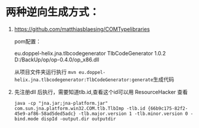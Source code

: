 # 两种逆向生成方式：

1. https://github.com/matthiasblaesing/COMTypelibraries

   pom配置：

   	<build>
   		<plugins>
   			<plugin>
   				<groupId>eu.doppel-helix.jna.tlbcodegenerator</groupId>
   				<artifactId>TlbCodeGenerator</artifactId>
   				<version>1.0.2</version>
   				<configuration>
   					<file>D:/BackUp/op/op-0.4.0/op_x86.dll</file>
   				</configuration>
   			</plugin>
   		</plugins>
   	</build>

   从项目文件夹运行执行 `mvn eu.doppel-helix.jna.tlbcodegenerator:TlbCodeGenerator:generate`生成代码

2. 先注册dll
   后执行，需要知道tlb.id,查看这个id可以用 ResourceHacker 查看

   `java -cp "jna.jar;jna-platform.jar" com.sun.jna.platform.win32.COM.tlb.TlbImp -tlb.id {66b9c175-82f2-45e9-af86-58ad5ded5adc} -tlb.major.version 1 -tlb.minor.version 0 -bind.mode dispId -output.dir outputdir`

